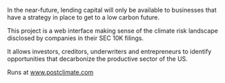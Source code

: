 In the near-future, lending capital will only be available to businesses that have a strategy in place to get to a low carbon future.

This project is a web interface making sense of the climate risk landscape disclosed by companies in their SEC 10K filings.

It allows investors, creditors, underwriters and entrepreneurs to identify opportunities that decarbonize the productive sector of the US.

Runs at www.postclimate.com
